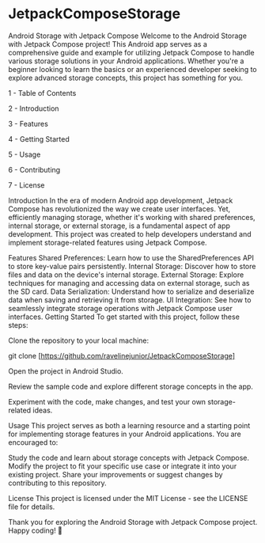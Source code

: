 # JetpackComposeStorage
Android Storage with Jetpack Compose
Welcome to the Android Storage with Jetpack Compose project! This Android app serves as a comprehensive guide and example for utilizing Jetpack Compose to handle various storage solutions in your Android applications. Whether you're a beginner looking to learn the basics or an experienced developer seeking to explore advanced storage concepts, this project has something for you.

1 - Table of Contents

2 - Introduction

3 - Features

4 - Getting Started

5 - Usage

6 - Contributing

7 - License

Introduction
In the era of modern Android app development, Jetpack Compose has revolutionized the way we create user interfaces. Yet, efficiently managing storage, whether it's working with shared preferences, internal storage, or external storage, is a fundamental aspect of app development. This project was created to help developers understand and implement storage-related features using Jetpack Compose.

Features
Shared Preferences: Learn how to use the SharedPreferences API to store key-value pairs persistently.
Internal Storage: Discover how to store files and data on the device's internal storage.
External Storage: Explore techniques for managing and accessing data on external storage, such as the SD card.
Data Serialization: Understand how to serialize and deserialize data when saving and retrieving it from storage.
UI Integration: See how to seamlessly integrate storage operations with Jetpack Compose user interfaces.
Getting Started
To get started with this project, follow these steps:

Clone the repository to your local machine:

git clone [https://github.com/ravelinejunior/JetpackComposeStorage]

Open the project in Android Studio.

Review the sample code and explore different storage concepts in the app.

Experiment with the code, make changes, and test your own storage-related ideas.

Usage
This project serves as both a learning resource and a starting point for implementing storage features in your Android applications. You are encouraged to:

Study the code and learn about storage concepts with Jetpack Compose.
Modify the project to fit your specific use case or integrate it into your existing project.
Share your improvements or suggest changes by contributing to this repository.

License
This project is licensed under the MIT License - see the LICENSE file for details.

Thank you for exploring the Android Storage with Jetpack Compose project. Happy coding! 🚀

